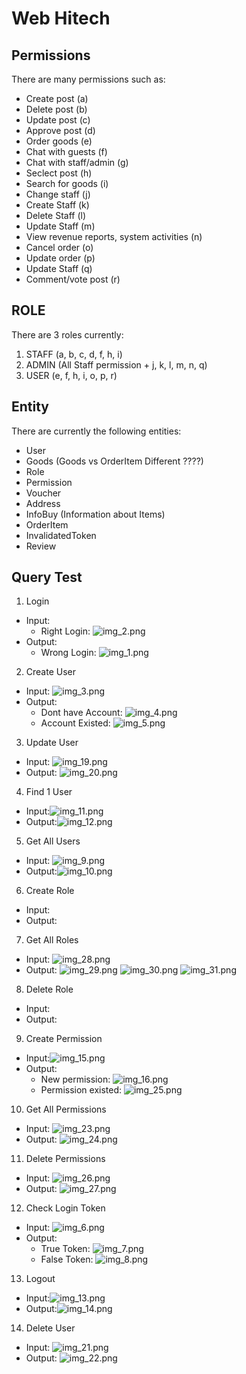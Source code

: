 # Web Hitech

## Permissions

There are many permissions such as:

* Create post (a)
* Delete post (b)
* Update post (c)
* Approve post (d)
* Order goods (e)
* Chat with guests (f)
* Chat with staff/admin (g)
* Seclect post (h)
* Search for goods (i)
* Change staff (j)
* Create Staff (k)
* Delete Staff (l)
* Update Staff (m)
* View revenue reports, system activities (n)
* Cancel order (o)
* Update order (p)
* Update Staff (q)
* Comment/vote post (r)

## ROLE

There are 3 roles currently:

1. STAFF (a, b, c, d, f, h, i)
2. ADMIN (All Staff permission + j, k, l, m, n, q)
3. USER (e, f, h, i, o, p, r)

## Entity

There are currently the following entities:

* User
* Goods (Goods vs OrderItem Different ????)
* Role
* Permission
* Voucher
* Address
* InfoBuy (Information about Items)
* OrderItem
* InvalidatedToken
* Review

## Query Test

1. Login
* Input:
  + Right Login: ![img_2.png](img/img_2.png)
* Output:
  + Wrong Login: ![img_1.png](img/img_1.png)
2. Create User
* Input: ![img_3.png](img/img_3.png)
* Output:
  + Dont have Account: ![img_4.png](img/img_4.png)
  + Account Existed: ![img_5.png](img/img_5.png)
3. Update User
* Input: ![img_19.png](img/img_19.png)
* Output: ![img_20.png](img/img_20.png)
4. Find 1 User
* Input:![img_11.png](img/img_11.png)
* Output:![img_12.png](img/img_12.png)
5. Get All Users 
* Input: ![img_9.png](img/img_9.png)
* Output:![img_10.png](img/img_10.png)
6. Create Role 
* Input: 
* Output:
7. Get All Roles
* Input: ![img_28.png](img/img_28.png)
* Output: ![img_29.png](img/img_29.png) ![img_30.png](img/img_30.png) ![img_31.png](img/img_31.png)
8. Delete Role
* Input:
* Output: 
9. Create Permission
* Input:![img_15.png](img/img_15.png)
* Output:
  + New permission: ![img_16.png](img/img_16.png)
  + Permission existed: ![img_25.png](img/img_25.png)
10. Get All Permissions
* Input: ![img_23.png](img/img_23.png)
* Output: ![img_24.png](img/img_24.png)
11. Delete Permissions
* Input: ![img_26.png](img/img_26.png)
* Output: ![img_27.png](img/img_27.png)
12. Check Login Token
* Input: ![img_6.png](img/img_6.png)
* Output:
  * True Token: ![img_7.png](img/img_7.png)
  * False Token: ![img_8.png](img/img_8.png)
13. Logout
* Input:![img_13.png](img/img_13.png)
* Output:![img_14.png](img/img_14.png)
14. Delete User
* Input: ![img_21.png](img/img_21.png)
* Output: ![img_22.png](img/img_22.png)



